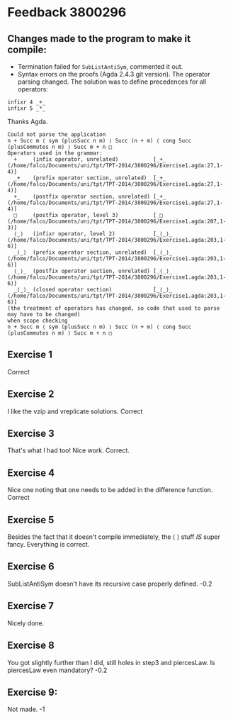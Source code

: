 # Feedback 3800296

## Changes made to the program to make it compile:
- Termination failed for `SubListAntiSym`, commented it out.
- Syntax errors on the proofs (Agda 2.4.3 git version). The operator parsing changed. The solution was to define precedences for all operators:

```
infixr 4 _+_
infixr 5 _*_
```


Thanks Agda.
```
Could not parse the application
n + Succ m ⟨ sym (plusSucc n m) ⟩ Succ (n + m) ⟨ cong Succ
(plusCommutes n m) ⟩ Succ m + n □
Operators used in the grammar:
  +     (infix operator, unrelated)           [_+_ (/home/falco/Documents/uni/tpt/TPT-2014/3800296/Exercise1.agda:27,1-4)]   
  _+    (prefix operator section, unrelated)  [_+_ (/home/falco/Documents/uni/tpt/TPT-2014/3800296/Exercise1.agda:27,1-4)]   
  +_    (postfix operator section, unrelated) [_+_ (/home/falco/Documents/uni/tpt/TPT-2014/3800296/Exercise1.agda:27,1-4)]   
  □     (postfix operator, level 3)           [_□ (/home/falco/Documents/uni/tpt/TPT-2014/3800296/Exercise1.agda:207,1-3)]   
  ⟨_⟩   (infixr operator, level 2)            [_⟨_⟩_ (/home/falco/Documents/uni/tpt/TPT-2014/3800296/Exercise1.agda:203,1-6)]
  _⟨_⟩  (prefix operator section, unrelated)  [_⟨_⟩_ (/home/falco/Documents/uni/tpt/TPT-2014/3800296/Exercise1.agda:203,1-6)]
  ⟨_⟩_  (postfix operator section, unrelated) [_⟨_⟩_ (/home/falco/Documents/uni/tpt/TPT-2014/3800296/Exercise1.agda:203,1-6)]
  _⟨_⟩_ (closed operator section)             [_⟨_⟩_ (/home/falco/Documents/uni/tpt/TPT-2014/3800296/Exercise1.agda:203,1-6)]
(the treatment of operators has changed, so code that used to parse
may have to be changed)
when scope checking
n + Succ m ⟨ sym (plusSucc n m) ⟩ Succ (n + m) ⟨ cong Succ
(plusCommutes n m) ⟩ Succ m + n □
```


## Exercise 1
Correct

## Exercise 2
I like the vzip and vreplicate solutions.
Correct

## Exercise 3
That's what I had too! Nice work.
Correct.

## Exercise 4
Nice one noting that one needs to be added in the difference function.
Correct


## Exercise 5
Besides the fact that it doesn't compile immediately, the ⟨ ⟩ stuff *IS* super fancy.
Everything is correct.

## Exercise 6
SubListAntiSym doesn't have its recursive case properly defined. 
-0.2

## Exercise 7
Nicely done.

## Exercise 8
You got slightly further than I did, still holes in step3 and piercesLaw.
Is piercesLaw even mandatory?
-0.2

## Exercise 9:
Not made. 
-1
